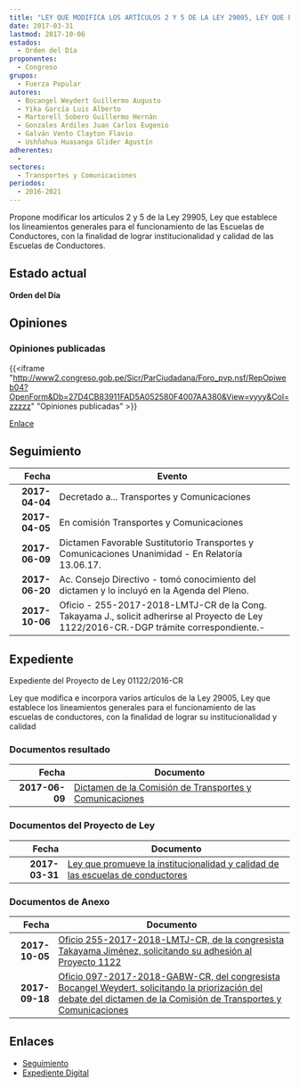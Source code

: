 ```yaml
---
title: "LEY QUE MODIFICA LOS ARTÍCULOS 2 Y 5 DE LA LEY 29005, LEY QUE PROMUEVE LA INSTITUCIONALIDAD Y CALIDAD DE LAS ESCUELAS DE CONDUCTORES"
date: 2017-03-31
lastmod: 2017-10-06
estados: 
  - Orden del Día
proponentes: 
  - Congreso
grupos: 
  - Fuerza Popular
autores: 
  - Bocangel Weydert Guillermo Augusto
  - Yika García Luis Alberto
  - Martorell Sobero Guillermo Hernán
  - Gonzales Ardiles Juan Carlos Eugenio
  - Galván Vento Clayton Flavio
  - Ushñahua Huasanga Glider Agustín
adherentes: 
  - 
sectores: 
  - Transportes y Comunicaciones
periodos: 
  - 2016-2021
---
```


Propone modificar los artículos 2 y 5 de la Ley 29905, Ley que establece los lineamientos generales para el funcionamiento de las Escuelas de Conductores, con la finalidad de lograr institucionalidad y calidad de las Escuelas de Conductores.


## Estado actual

**Orden del Día**

## Opiniones

### Opiniones publicadas

{{<iframe "http://www2.congreso.gob.pe/Sicr/ParCiudadana/Foro_pvp.nsf/RepOpiweb04?OpenForm&Db=27D4CB83911FAD5A052580F4007AA380&View=yyyy&Col=zzzzz" "Opiniones publicadas" >}}

[Enlace](http://www2.congreso.gob.pe/Sicr/ParCiudadana/Foro_pvp.nsf/RepOpiweb04?OpenForm&Db=27D4CB83911FAD5A052580F4007AA380&View=yyyy&Col=zzzzz)

## Seguimiento

| Fecha | Evento |
|------:|--------|
| **2017-04-04** | Decretado a... Transportes y Comunicaciones|
| **2017-04-05** | En comisión Transportes y Comunicaciones|
| **2017-06-09** | Dictamen Favorable Sustitutorio Transportes y Comunicaciones Unanimidad - En Relatoría 13.06.17.|
| **2017-06-20** | Ac. Consejo Directivo - tomó conocimiento del dictamen y lo incluyó en la Agenda del Pleno.|
| **2017-10-06** | Oficio - 255-2017-2018-LMTJ-CR de la Cong. Takayama J., solicit adherirse al Proyecto de Ley 1122/2016-CR.-DGP trámite correspondiente.-|


## Expediente

Expediente del Proyecto de Ley 01122/2016-CR

Ley que modifica e incorpora varios artículos de la Ley 29005, Ley que establece los lineamientos generales para el funcionamiento de las escuelas de conductores, con la finalidad de lograr su institucionalidad y calidad


### Documentos resultado

| Fecha | Documento |
|------:|--------|
| **2017-06-09** | [Dictamen de la Comisión de Transportes y Comunicaciones](http://www.leyes.congreso.gob.pe/Documentos/2016_2021/Dictamenes/Proyectos_de_Ley/01122DC23MAY20170609.pdf) |

### Documentos del Proyecto de Ley

| Fecha | Documento |
|------:|--------|
| **2017-03-31** | [Ley que promueve la institucionalidad y calidad de las escuelas de conductores](http://www.leyes.congreso.gob.pe/Documentos/2016_2021/Proyectos_de_Ley_y_de_Resoluciones_Legislativas/PL0112220170331.pdf) |

### Documentos de Anexo

| Fecha | Documento |
|------:|--------|
| **2017-10-05** | [Oficio 255-2017-2018-LMTJ-CR, de la congresista Takayama Jiménez, solicitando su adhesión al Proyecto 1122](http://www.leyes.congreso.gob.pe/Documentos/2016_2021/Oficios/Congresistas/OFICIO-255-2017-2018-LMTJ-CR.pdf) |
| **2017-09-18** | [Oficio 097-2017-2018-GABW-CR, del congresista Bocangel Weydert, solicitando la priorización del debate del dictamen de la Comisión de Transportes y Comunicaciones](http://www.leyes.congreso.gob.pe/Documentos/2016_2021/Oficios/Congresistas/OFICIO-097-2017-2018-GABW-CR.pdf) |

## Enlaces 

- [Seguimiento](http://www2.congreso.gob.pe/Sicr/TraDocEstProc/CLProLey2016.nsf/f7fff46988ca05b1052578e100829cc7/ac30e34af8073af7052580f40076bedb?OpenDocument)
- [Expediente Digital](http://www2.congreso.gob.pehttp://www2.congreso.gob.pe/Sicr/TraDocEstProc/CLProLey2016.nsf/f7fff46988ca05b1052578e100829cc7/ac30e34af8073af7052580f40076bedb?OpenDocument&Click=05257FB7005EB655.eb71d0cf91d8294e05256cdf006b5706/$Body/0.1C6C)
